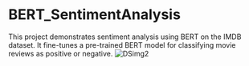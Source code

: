 # BERT_SentimentAnalysis
This project demonstrates sentiment analysis using BERT on the IMDB dataset. It fine-tunes a pre-trained BERT model for classifying movie reviews as positive or negative.
![DSimg2](https://github.com/user-attachments/assets/4cb98b8d-e382-471e-a0a0-03c32a96b904)
